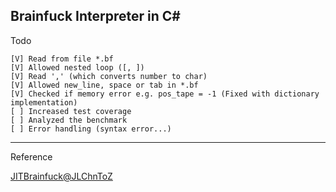 ## Brainfuck Interpreter in C#
	
Todo

	[V] Read from file *.bf
	[V] Allowed nested loop ([, ])
	[V] Read ',' (which converts number to char)
	[V] Allowed new_line, space or tab in *.bf
	[V] Checked if memory error e.g. pos_tape = -1 (Fixed with dictionary implementation)
	[ ] Increased test coverage
  	[ ] Analyzed the benchmark
 	[ ] Error handling (syntax error...)


--- 


Reference

[JITBrainfuck@JLChnToZ](https://github.com/JLChnToZ/JITBrainfuck)
